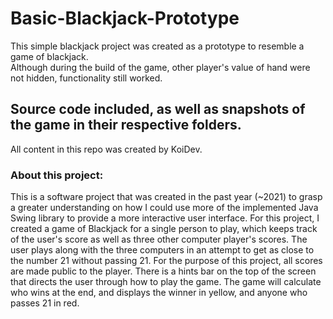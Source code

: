 # Basic-Blackjack-Prototype

This simple blackjack project was created as a prototype to resemble a game of blackjack.  
Although during the build of the game, other player's value of hand were not hidden, functionality still worked.  

## Source code included, as well as snapshots of the game in their respective folders.

All content in this repo was created by KoiDev.

### About this project:

This is a software project that was created in the past year (~2021) to grasp a greater understanding on how I could use more of the implemented Java Swing library to provide a more interactive user interface. For this project, I created a game of Blackjack for a single person to play, which keeps track of the user's score as well as three other computer player's scores. The user plays along with the three computers in an attempt to get as close to the number 21 without passing 21. For the purpose of this project, all scores are made public to the player. There is a hints bar on the top of the screen that directs the user through how to play the game. The game will calculate who wins at the end, and displays the winner in yellow, and anyone who passes 21 in red.
